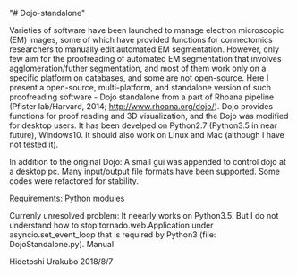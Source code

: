 "# Dojo-standalone"

Varieties of software have been launched to manage electron microscopic (EM) images, some of which have provided functions for connectomics researchers to manually edit automated EM segmentation. However, only few aim for the proofreading of automated EM segmentation that involves agglomeration/futher segmentation, and most of them work only on a specific platform on databases, and some are not open-source.
   Here I present a open-source, multi-platform, and standalone version of such proofreading software - Dojo standalone from a part of Rhoana pipeline (Pfister lab/Harvard, 2014; http://www.rhoana.org/dojo/). Dojo provides functions for proof reading and 3D visualization, and the Dojo was modified for desktop users. It has been develped on Python2.7 (Python3.5 in near future), Windows10. It should also work on Linux and Mac (although I have not tested it).

In addition to the original Dojo:
  A small gui was appended to control dojo at a desktop pc.
  Many input/output file formats have been supported. 
  Some codes were refactored for stability.

Requirements:
Python modules


Currenly unresolved problem:
  It neearly works on Python3.5. But I do not understand how to stop tornado.web.Application under asyncio.set_event_loop that is required by Python3 (file: DojoStandalone.py).
Manual 


Hidetoshi Urakubo
2018/8/7

